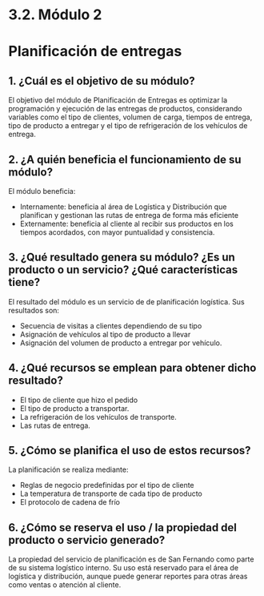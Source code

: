 # 3.2. Módulo 2

# Planificación de entregas

## 1. ¿Cuál es el objetivo de su módulo?

El objetivo del módulo de Planificación de Entregas es optimizar la programación y ejecución de las entregas de productos, considerando variables como el tipo de clientes, volumen de carga, tiempos de entrega, tipo de producto a entregar y el tipo de refrigeración de los vehículos de entrega.

## 2. ¿A quién beneficia el funcionamiento de su módulo?

 El módulo beneficia:
 - Internamente: beneficia al área de Logística y Distribución que planifican y gestionan las rutas de entrega de forma más eficiente
 - Externamente: beneficia al cliente al recibir sus productos en los tiempos acordados, con mayor puntualidad y consistencia.

## 3. ¿Qué resultado genera su módulo? ¿Es un producto o un servicio? ¿Qué características tiene?

 El resultado del módulo es un servicio de de planificación logística. Sus resultados son:
 - Secuencia de visitas a clientes dependiendo de su tipo
 - Asignación de vehículos al tipo de producto a llevar
 - Asignación del volumen de producto a entregar por vehículo.

## 4. ¿Qué recursos se emplean para obtener dicho resultado?

 - El tipo de cliente que hizo el pedido
 - El tipo de producto a transportar.
 - La refrigeración de los vehículos de transporte.
 - Las rutas de entrega.

## 5. ¿Cómo se planifica el uso de estos recursos?
 
 La planificación se realiza mediante:
 - Reglas de negocio predefinidas por el tipo de cliente
 - La temperatura de transporte de cada tipo de producto
 - El protocolo de cadena de frío
 
## 6. ¿Cómo se reserva el uso / la propiedad del producto o servicio generado?

La propiedad del servicio de planificación es de San Fernando como parte de su sistema logístico interno. Su uso está reservado para el área de logística y distribución, aunque puede generar reportes para otras áreas como ventas o atención al cliente.